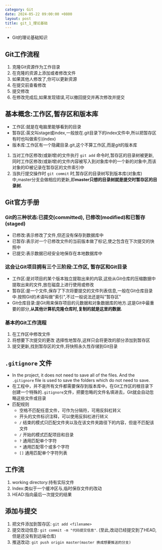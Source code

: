 ```yaml
---
category: Git
date: 2024-05-22 09:00:00 +0800
layout: post
title: git_1_理论基础
---
```


+ Git的理论基础知识

## Git工作流程

1. 克隆Git资源作为工作目录
2. 在克隆的资源上添加或者修改文件
3. 如果其他人修改了,你可以更新资源
4. 在提交前查看修改
5. 提交修改
6. 在修改完成后,如果发现错误,可以撤回提交并再次修改并提交

## 基本概念:工作区,暂存区和版本库

+ 工作区:就是在电脑里能够看到的目录
+ 暂存区:英文叫stage或index,一般放在.git目录下的index文件中,所以把暂存区有时也叫做索引(index)
+ 版本库:工作区有一个隐藏目录.git,这个不算工作区,而是git的版本库

1. 当对工作区修改(或新增)的文件执行 `git add` 命令时,暂存区的目录树被更新,同时工作区修改(或新增)的文件内容被写入到对象库中的一个新的对象中,而该对象的ID被记录在暂存区的文件索引中
2. 当执行提交操作时 `git commit` 时,暂存区的目录树写到版本库(对象库)中,master分支会做相应的更新,即**master只想的目录树就是提交时暂存区的目录树.**

## Git官方手册

### Git的三种状态:已提交(committed), 已修改(modified)和已暂存(staged)

+ 已修改:表示修改了文件,但还没有保存到数据库中
+ 已暂存:表示对一个已修改文件的当前版本做了标记,使之包含在下次提交的快照中
+ 已提交:表示数据已经安全地保存在本地数据库中

### 这会让Git项目拥有三个三阶段:工作区, 暂存区和Git目录

+ 工作区:是对项目的某个版本独立提取出来的内容,这些从Git仓库的压缩数据中提取出来的文件,放在磁盘上进行使用或修改
+ 暂存区:是一个文件,保存了下次将要提交的文件列表信息,一般在Git仓库目录中.按照Git的术语叫做"索引",不过一般说法还是叫"暂存区"
+ Git仓库目录:是Git用来保存项目的元数据和对象数据库的地方.这是Git中最重要的部分,**从其他计算机克隆仓库时,复制的就是这里的数据.**

### 基本的Git工作流程

1. 在工作区中修改文件
2. 将想要下次提交的更改 选择性地暂存,这样只会将更改的部分添加到暂存区
3. 提交更新,找到暂存区的文件,将快照永久性存储到Git目录

## `.gitignore` 文件

+ In the project, it does not need to save all of the files. And the `.gitignore` file is used to save the folders which do not need to save.
+ 在工程中，并不是所有文件都需要保存到版本库中。在Git工作区的根目录下创建一个特殊的`.gitignore`文件，把要忽略的文件名填进去，Git就会自动忽略这些文件或目录
+ 匹配规则
  + 空格不匹配任意文件，可作为分隔符，可用反斜杠转义
  + 开头的文件标识注释，可以使用反斜杠进行转义
  + `/` 结束的模式只匹配文件夹以及在该文件夹路径下的内容，但是不匹配该文件
  + `/` 开始的模式匹配项目和目录
  + `?` 通用匹配单个字符
  + `*` 通用匹配零个或多个字符
  + `[]` 通用匹配单个字符列表

## 工作流

1. working directory:持有实际文件
2. Index:类似于一个缓冲区与,临时保存文件的改动
3. HEAD:指向最后一次提交的结果

## 添加与提交

1. 把文件添加到暂存区: `git add <filename>`
2. 提交改动信息: `git commit -m "代码提交信息"`. (至此,改动已经提交到了HEAD,但是还没有到远端仓库)
3. 推送改动: `git push origin master(master 换成想要推送的分支)`

